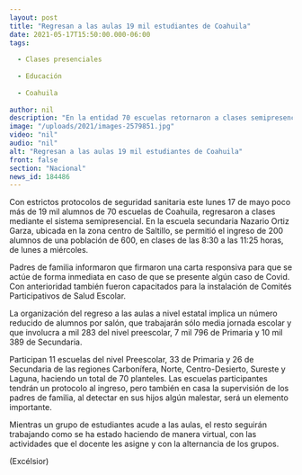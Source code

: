 ```yaml
---
layout: post
title: "Regresan a las aulas 19 mil estudiantes de Coahuila"
date: 2021-05-17T15:50:00.000-06:00
tags:
  
  - Clases presenciales
  
  - Educación
  
  - Coahuila
  
author: nil
description: "En la entidad 70 escuelas retornaron a clases semipresenciales; los colegios aplican medidas de sanidad ante la pandemia por Covid-19; alumnos también estudiarán desde casa"
image: "/uploads/2021/images-2579851.jpg"
video: "nil"
audio: "nil"
alt: "Regresan a las aulas 19 mil estudiantes de Coahuila"
front: false
section: "Nacional"
news_id: 184486
---
```


Con estrictos protocolos de seguridad sanitaria este lunes 17 de mayo poco más de 19 mil alumnos de 70 escuelas de Coahuila, regresaron a clases mediante el sistema semipresencial. En la escuela secundaria Nazario Ortiz Garza, ubicada en la zona centro de Saltillo, se permitió el ingreso de 200 alumnos de una población de 600, en clases de las 8:30 a las 11:25 horas, de lunes a miércoles.

Padres de familia informaron que firmaron una carta responsiva para que se actúe de forma inmediata en caso de que se presente algún caso de Covid. Con anterioridad también fueron capacitados para la instalación de Comités Participativos de Salud Escolar.

La organización del regreso a las aulas a nivel estatal implica un número reducido de alumnos por salón, que trabajarán sólo media jornada escolar y que involucra a mil 283 del nivel preescolar, 7 mil 796 de Primaria y 10 mil 389 de Secundaria.

Participan 11 escuelas del nivel Preescolar, 33 de Primaria y 26 de Secundaria de las regiones Carbonífera, Norte, Centro-Desierto, Sureste y Laguna, haciendo un total de 70 planteles. Las escuelas participantes tendrán un protocolo al ingreso, pero también en casa la supervisión de los padres de familia, al detectar en sus hijos algún malestar, será un elemento importante.

Mientras un grupo de estudiantes acude a las aulas, el resto seguirán trabajando como se ha estado haciendo de manera virtual, con las actividades que el docente les asigne y con la alternancia de los grupos.

(Excélsior)